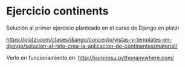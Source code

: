 # Ejercicio continents
Solución al primer ejercicio planteado en el curso de Django en platzi

https://platzi.com/clases/django/concepto/vistas-y-templates-en-django/solucion-al-reto-crea-la-aplicacion-de-continentes/material/

Verlo en funcionamiento en: http://kuronosu.pythonanywhere.com/
